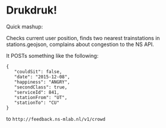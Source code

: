 Drukdruk!
=========


Quick mashup: 

Checks current user position, finds two nearest trainstations in stations.geojson, complains about congestion to the NS API.


It POSTs something like the following:

```
{
   "couldSit": false,
   "date": "2015-12-08",
   "happiness": "ANGRY",
   "secondClass": true,
   "serviceId": 841,
   "stationFrom": "UT",
   "stationTo": "CU"
}
```

to `http://feedback.ns-mlab.nl/v1/crowd`

